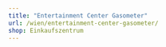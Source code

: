 ```yaml
---
title: "Entertainment Center Gasometer"
url: /wien/entertainment-center-gasometer/
shop: Einkaufszentrum
---
```

